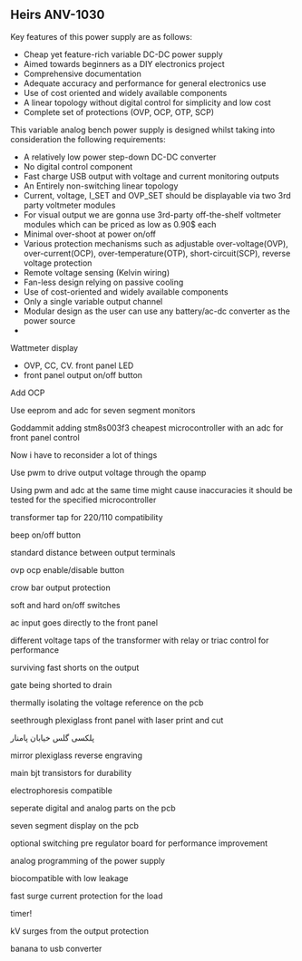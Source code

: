 
## Heirs ANV-1030
Key features of this power supply are as follows:
- Cheap yet feature-rich variable DC-DC power supply
- Aimed towards beginners as a DIY electronics project
- Comprehensive documentation 
- Adequate accuracy and performance for general electronics use
- Use of cost oriented and widely available components
- A linear topology without digital control for simplicity and low cost
- Complete set of protections (OVP, OCP, OTP, SCP)




This variable analog bench power supply is designed whilst taking into consideration the following requirements:
- A relatively low power step-down DC-DC converter
- No digital control component
- Fast charge USB output with voltage and current monitoring outputs
- An Entirely non-switching linear topology
- Current, voltage, I_SET and OVP_SET should be displayable via two 3rd party voltmeter modules
- For visual output we are gonna use 3rd-party off-the-shelf voltmeter modules which can be priced as low as 0.90$ each
- Minimal over-shoot at power on/off
- Various protection mechanisms such as adjustable over-voltage(OVP), over-current(OCP), over-temperature(OTP), short-circuit(SCP), reverse voltage protection
- Remote voltage sensing (Kelvin wiring)
- Fan-less design relying on passive cooling
- Use of cost-oriented and widely available components
- Only a single variable output channel
- Modular design as the user can use any battery/ac-dc converter as the power source
- 

Wattmeter display
- OVP, CC, CV.  front panel LED
- front panel output on/off button

Add OCP

Use eeprom and adc for seven segment monitors

Goddammit adding stm8s003f3 cheapest microcontroller with an adc for front panel control

Now i have to reconsider a lot of things

Use pwm to drive output voltage through the opamp

Using pwm and adc at the same time might cause inaccuracies it should be tested for the specified microcontroller
 
 transformer tap for 220/110 compatibility
 
  beep on/off button
  
   standard distance between output terminals
   
   ovp ocp enable/disable button
   
   crow bar output protection
   
   soft and hard on/off switches
   
   ac input goes directly to the front panel
   
   different voltage taps of the transformer with relay or triac control for performance
   
   surviving fast shorts on the output
   
   gate being shorted to drain 
   
   thermally isolating the voltage reference on the pcb
   
   seethrough plexiglass front panel with laser print and cut
   
   پلکسی گلس خیابان پامنار
   
   mirror plexiglass reverse engraving
   
   main bjt transistors for durability
   
   electrophoresis compatible
   
   seperate digital and analog parts on the pcb

   seven segment display on the pcb

   optional switching pre regulator board for performance improvement
   
   analog programming of the power supply

   biocompatible with low leakage

   fast surge current protection for the load

   timer!

   kV surges from the output protection

  banana to usb converter 

